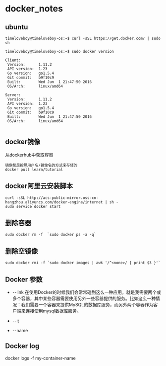 # docker_notes

## ubuntu 
```
timeloveboy@timeloveboy-os:~$ curl -sSL https://get.docker.com/ | sudo sh
 
timeloveboy@timeloveboy-os:~$ sudo docker version

Client:
 Version:      1.11.2
 API version:  1.23
 Go version:   go1.5.4
 Git commit:   b9f10c9
 Built:        Wed Jun  1 21:47:50 2016
 OS/Arch:      linux/amd64

Server:
 Version:      1.11.2
 API version:  1.23
 Go version:   go1.5.4
 Git commit:   b9f10c9
 Built:        Wed Jun  1 21:47:50 2016
 OS/Arch:      linux/amd64


```

## docker镜像

从dockerhub中获取容器
```
镜像都是按照用户名/镜像名的方式来存储的
docker pull learn/tutorial
```

## docker阿里云安装脚本
```
curl -sSL http://acs-public-mirror.oss-cn-hangzhou.aliyuncs.com/docker-engine/internet | sh -
sudo service docker start
```

## 删除容器

```
sudo docker rm -f  `sudo docker ps -a -q`
```

## 删除空镜像
```
sudo docker rmi -f `sudo docker images | awk '/^<none>/ { print $3 }'`
```

## Docker 参数
+ --link
在使用Docker的时候我们会常常碰到这么一种应用，就是我需要两个或多个容器，其中某些容器需要使用另外一些容器提供的服务。比如这么一种情况：我们需要一个容器来提供MySQL的数据库服务，而另外两个容器作为客户端来连接使用mysql数据库服务。

+ --it
+ --name


## Docker log


docker logs -f my-container-name
